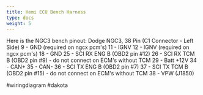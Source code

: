 ```yaml
---
title: Hemi ECU Bench Harness
type: docs
weight: 5
---
```


Here is the NGC3 bench pinout:
Dodge NGC3, 38 Pin
(C1 Connector - Left Side)
9 - GND (required on ngcx pcm's)
11 - IGNV
12 - IGNV (required on ngcx pcm's)
18 - GND
25 - SCI RX ENG B (OBD2 pin #12)
26 - SCI RX TCM B (OBD2 pin #9) - do not connect on ECM's without TCM
29 - Batt +12V
34 - CAN+
35 - CAN-
36 - SCI TX ENG B (OBD2 pin #7)
37 - SCI TX TCM B (OBD2 pin #15) - do not connect on ECM's without TCM
38 - VPW (J1850)

#wiringdiagram #dakota 